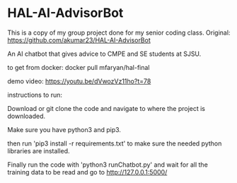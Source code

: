 # HAL-AI-AdvisorBot

This is a copy of my group project done for my senior coding class. Original: https://github.com/akumar23/HAL-AI-AdvisorBot

An AI chatbot that gives advice to CMPE and SE students at SJSU.

to get from docker: docker pull mfaryan/hal-final

demo video: https://youtu.be/dVwozVz11ho?t=78


instructions to run:

Download or git clone the code and navigate to where the project is downloaded.

Make sure you have python3 and pip3.

then run 'pip3 install -r requirements.txt' to make sure the needed python libraries are installed.

Finally run the code with 'python3 runChatbot.py' and wait for all the training data to be read and go to http://127.0.0.1:5000/
